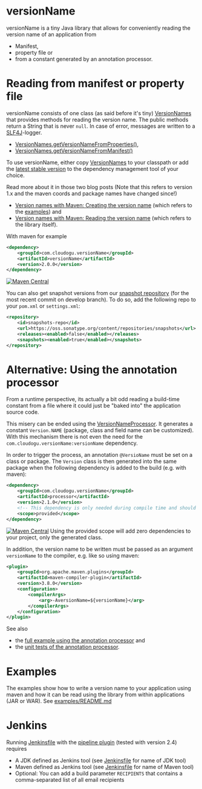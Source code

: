 versionName
===========

versionName is a tiny Java library that allows for conveniently reading the version name of an application from

 - Manifest,
 - property file or
 - from a constant generated by an annotation processor.

# Reading from manifest or property file

versionName consists of one class (as said before it's tiny) [VersionNames](versionName/src/main/java/com/cloudogu/versionname/VersionNames.java) that provides methods for reading the version name.
The public methods return a String that is never `null`. In case of error, messages are written to a [SLF4J](http://slf4j.org/)-logger.

- [VersionNames.getVersionNameFromProperties()](versionName/src/main/java/com/cloudogu/versionname/VersionNames.java),
- [VersionNames.getVersionNameFromManifest()](versionName/src/main/java/com/cloudogu/versionname/VersionNames.java)

To use versionName, either copy [VersionNames](versionName/src/main/java/com/cloudogu/versionName/VersionNames.java) to your classpath or add the [latest stable version](https://search.maven.org/#search%7Cga%7C1%7Cg%3A%20%22com.cloudogu.versionName%22%20AND%20a%3A%22versionName%22) to the dependency management tool of your choice.

Read more about it in those two blog posts (Note that this refers to version 1.x and the maven coords and package names have changed since!)
- [Version names with Maven: Creating the version name](https://www.triology.de/en/blog-entries/versionsnamen-mit-maven-erzeugen-des-versionsnamens) (which refers to the [examples](examples)) and
- [Version names with Maven: Reading the version name](https://www.triology.de/en/blog-entries/version-names-with-maven-reading-the-version-name) (which refers to the library itself).

With maven for example
```XML
<dependency>
    <groupId>com.cloudogu.versionName</groupId>
    <artifactId>versionName</artifactId>
    <version>2.0.0</version>
</dependency>
```

[![Maven Central](https://img.shields.io/maven-central/v/com.cloudogu.versionName/versionName.svg)](https://search.maven.org/#search%7Cga%7C1%7Cg%3A%20%22com.cloudogu.versionName%22%20AND%20a%3A%22versionName%22)

You can also get snapshot versions from our [snapshot repository](https://oss.sonatype.org/content/repositories/snapshots/com/cloudogu/versionName/versionName/) (for the most recent commit on develop branch).
To do so, add the following repo to your `pom.xml` or `settings.xml`:
```xml
<repository>
    <id>snapshots-repo</id>
    <url>https://oss.sonatype.org/content/repositories/snapshots</url>
    <releases><enabled>false</enabled></releases>
    <snapshots><enabled>true</enabled></snapshots>
</repository>
```

# Alternative: Using the annotation processor

From a runtime perspective, its actually a bit odd reading a build-time constant from a file where it could just be
"baked into" the application source code.

This misery can be ended using the [VersionNameProcessor](processor/src/main/java/com/cloudogu/versionname/VersionNameProcessor.java).
It generates a constant `Version.NAME` (package, class and field name can be customized). With this mechanism there is
not even the need for the `com.cloudogu.versionName:versionName` dependency.

In order to trigger the process, an annotation `@VersioName` must be set on a class or package. The `Version` class is
then generated into the same package when the following dependency is added to the build (e.g. with maven):

```xml
<dependency>
    <groupId>com.cloudogu.versionName</groupId>
    <artifactId>processor</artifactId>
    <version>2.1.0</version>
    <!-- This dependency is only needed during compile time and should not be packaged into final JAR -->
    <scope>provided</scope>
</dependency>
```

[![Maven Central](https://img.shields.io/maven-central/v/com.cloudogu.versionName/processor.svg)](https://search.maven.org/#search%7Cga%7C1%7Cg%3A%20%22com.cloudogu.versionName%22%20AND%20a%3A%22processor%22)
Using the provided scope will add zero dependencies to your project, only the generated class.

In addition, the version name to be written must be passed as an argument `versionName` to the compiler, e.g. like so
using maven:

```xml
<plugin>
    <groupId>org.apache.maven.plugins</groupId>
    <artifactId>maven-compiler-plugin</artifactId>
    <version>3.8.0</version>
    <configuration>
        <compilerArgs>
            <arg>-AversionName=${versionName}</arg>
        </compilerArgs>
    </configuration>
</plugin>
```

See also
* the [full example using the annotation processor](examples/jar-without-deps) and
* the [unit tests of the annotation processor](processor/src/test/java/com/cloudogu/versionname/VersionNameProcessorTest.java).

# Examples

The examples show how to write a version name to your application using maven and how it can be read using the library from within applications (JAR or WAR).
See [examples/README.md](examples/README.md)

# Jenkins
Running [Jenkinsfile](Jenkinsfile) with the [pipeline plugin](https://wiki.jenkins-ci.org/display/JENKINS/Pipeline+Plugin) (tested with version 2.4) requires
- A JDK defined as  Jenkins tool (see [Jenkinsfile](Jenkinsfile) for name of JDK tool)
- Maven defined as Jenkins tool (see [Jenkinsfile](Jenkinsfile) for name of Maven tool)
- Optional: You can add a build parameter `RECIPIENTS` that contains a comma-separated list of all email recipients
